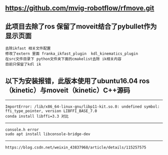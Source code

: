 ## https://github.com/mvig-robotflow/rfmove.git
## 此项目去除了ros 保留了moveit结合了pybullet作为显示页面
    去除ikfast 相关文件配置
    修改了extern 里面 franka_ikfast_plugin  kdl_kinematics_plugin
    在src文件目录下 python文件夹下面的cmakelist去除 ik相关内容
    目前只保留了kdl ik

## 以下为安装报错，此版本使用了ubuntu16.04 ros（kinetic）与moveit（kinetic）C++源码 
----------------------------------
    ImportError: /lib/x86_64-linux-gnu/libp11-kit.so.0: undefined symbol: ffi_type_pointer, version LIBFFI_BASE_7.0
    conda install libffi=3.3 对比
----------------------------------
    console.h error
    sudo apt install libconsole-bridge-dev
----------------------------------
    https://blog.csdn.net/weixin_43837968/article/details/115257575